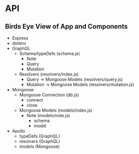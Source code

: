 # API

## Birds Eye View of App and Components

- Express
- dotenv
- GraphQL
  - Schema/typeDefs (schema.js)
    - Note
    - Query
    - Mutation
  - Resolvers (resolvers/index.js)
    - Query     -> Mongoose Models (resolvers/query.js)
    - Mutation  -> Mongoose Models (resolvers/mutation.js)
- Mongoose
  - Mongoose Connection (db.js)
    - connect
    - close
  - Mongoose Models (models/index.js)
    - Note (models/note.js)
      - schema
      - model
- Apollo
  - typeDefs (GraphQL)
  - resolvers (GraphQL)
  - models (Mongoose)
